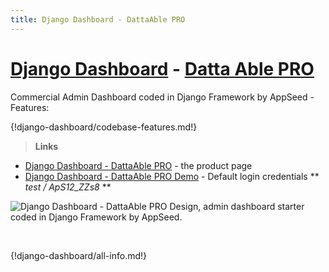 ```yaml
---
title: Django Dashboard - DattaAble PRO
---
```


# [Django Dashboard](http://appseed.us/admin-dashboards/django) - [Datta Able PRO](https://appseed.us/admin-dashboards/django-dashboard-dattaable-pro)

Commercial Admin Dashboard coded in Django Framework by AppSeed - Features:

{!django-dashboard/codebase-features.md!}

> **Links**

- [Django Dashboard - DattaAble PRO](https://appseed.us/admin-dashboards/django-dashboard-dattaable-pro) - the product page
- [Django Dashboard - DattaAble PRO Demo](https://django-dashboard-dattaable-pro.appseed.us/login/) - Default login credentials ** *test / ApS12_ZZs8* **

![Django Dashboard - DattaAble PRO Design, admin dashboard starter coded in Django Framework by AppSeed.](https://raw.githubusercontent.com/app-generator/django-dashboard-dattaable-pro/master/media/django-dashboard-dattaable-pro-screen.png) 

<br />

{!django-dashboard/all-info.md!}
